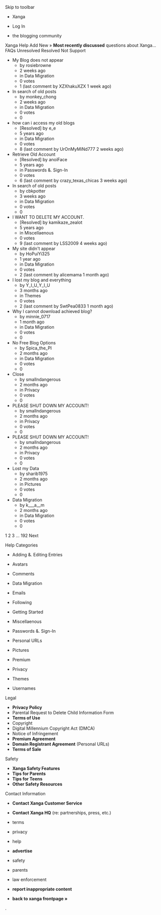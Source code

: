 Skip to toolbar

*   Xanga

*   Log In

*   the blogging community

Xanga Help Add New » **Most recently discussed** questions about Xanga… FAQs Unresolved Resolved Not Support

*   My Blog does not appear
    *   by rosiebrowne
    *   2 weeks ago
    *   in Data Migration
    *   0 votes
    *   1 (last comment by XZXhakuXZX 1 week ago)
*   In search of old posts
    *   by monkey\_chong
    *   2 weeks ago
    *   in Data Migration
    *   0 votes
    *   0
*   how can i access my old blogs
    *   \[Resolved\] by e\_e
    *   5 years ago
    *   in Data Migration
    *   0 votes
    *   8 (last comment by UrOnMyMiNd777 2 weeks ago)
*   Retrieve Old Account
    *   \[Resolved\] by anoiFace
    *   5 years ago
    *   in Passwords &. Sign-In
    *   0 votes
    *   6 (last comment by crazy\_texas\_chicas 3 weeks ago)
*   In search of old posts
    *   by cbkpotter
    *   3 weeks ago
    *   in Data Migration
    *   0 votes
    *   0
*   I WANT TO DELETE MY ACCOUNT.
    *   \[Resolved\] by kamikaze\_zealot
    *   5 years ago
    *   in Miscellaenous
    *   0 votes
    *   9 (last comment by LSS2009 4 weeks ago)
*   My site didn't appear
    *   by HoPuiYi325
    *   1 year ago
    *   in Data Migration
    *   0 votes
    *   2 (last comment by alicemama 1 month ago)
*   I lost my blog and everything
    *   by Y\_I\_U\_Y\_I\_U
    *   3 months ago
    *   in Themes
    *   0 votes
    *   2 (last comment by SwtPea0833 1 month ago)
*   Why I cannot download achieved blog?
    *   by minnie\_0717
    *   1 month ago
    *   in Data Migration
    *   0 votes
    *   0
*   No Free Blog Options
    *   by Spica\_the\_PI
    *   2 months ago
    *   in Data Migration
    *   0 votes
    *   0
*   Close
    *   by smallndangerous
    *   2 months ago
    *   in Privacy
    *   0 votes
    *   0
*   PLEASE SHUT DOWN MY ACCOUNT!
    *   by smallndangerous
    *   2 months ago
    *   in Privacy
    *   0 votes
    *   0
*   PLEASE SHUT DOWN MY ACCOUNT!
    *   by smallndangerous
    *   2 months ago
    *   in Privacy
    *   0 votes
    *   0
*   Lost my Data
    *   by sharib1975
    *   2 months ago
    *   in Pictures
    *   0 votes
    *   0
*   Data Migration
    *   by k\_\_\_a\_\_m
    *   2 months ago
    *   in Data Migration
    *   0 votes
    *   0

1 2 3 ... 192 Next

Help Categories

*   Adding &. Editing Entries
*   Avatars
*   Comments
*   Data Migration
*   Emails
*   Following
*   Getting Started
*   Miscellaenous

*   Passwords &. Sign-In
*   Personal URLs
*   Pictures
*   Premium
*   Privacy
*   Themes
*   Usernames

Legal

*   **Privacy Policy**
*   Parental Request to Delete Child Information Form
*   **Terms of Use**
*   Copyright
*   Digital Millennium Copyright Act (DMCA)
*   Notice of Infringement
*   **Premium Agreement**
*   **Domain Registrant Agreement** (Personal URLs)
*   **Terms of Sale**

Safety

*   **Xanga Safety Features**
*   **Tips for Parents**
*   **Tips for Teens**
*   **Other Safety Resources**

Contact Information

*   **Contact Xanga Customer Service**
*   **Contact Xanga HQ** (re: partnerships, press, etc.)

*   terms
*   privacy
*   help
*   **advertise**

*   safety
*   parents
*   law enforcement
*   **report inappropriate content**

*   **back to xanga frontpage »**

<img src="http://pixel.quantserve.com/pixel/p-87h-iNOVooym2.gif" style="display: none" height="1" width="1" alt="Quantcast"/>.